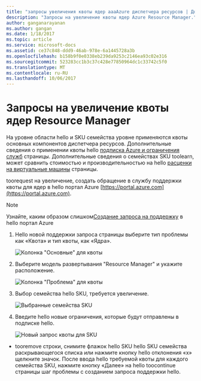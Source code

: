```yaml
---
title: "запросы увеличения квоты ядер aaaAzure диспетчера ресурсов | Документы Microsoft"
description: "Запросы на увеличение квоты ядер Azure Resource Manager."
author: ganganarayanan
ms.author: gangan
ms.date: 1/18/2017
ms.topic: article
ms.service: microsoft-docs
ms.assetid: ce37c848-ddd9-46ab-978e-6a1445728a3b
ms.openlocfilehash: b158b9f0e0338eb239da9253c2146ea93c02e316
ms.sourcegitcommit: 523283cc1b3c37c428e77850964dc1c33742c5f0
ms.translationtype: MT
ms.contentlocale: ru-RU
ms.lasthandoff: 10/06/2017
---
```

# <a name="resource-manager-core-quota-increase-requests"></a>Запросы на увеличение квоты ядер Resource Manager

На уровне области hello и SKU семейства уровне применяются квоты основных компонентов диспетчера ресурсов.
Дополнительные сведения о применении квоты hello [подписка Azure и ограничения служб](http://aka.ms/quotalimits) страницы.
Дополнительные сведения о семействах SKU toolearn, может сравнить стоимостью и производительностью на hello [расценки на виртуальные машины](http://aka.ms/pricingcompute) страницы.

toorequest на увеличение, создать обращение в службу поддержки квоты для ядер в hello портал Azure [https://portal.azure.com](https://portal.azure.com).

> [!NOTE]
> Узнайте, каким образом слишком[Создание запроса на поддержку](https://docs.microsoft.com/azure/azure-supportability/how-to-create-azure-support-request) в hello портал Azure

1. Hello новой поддержки запроса страницы выберите тип проблемы как «Квота» и тип квоты, как «Ядра».

    ![Колонка "Основные" для квоты](./media/resource-manager-core-quotas-request/Basics-blade.png)

2. Выберите модель развертывания "Resource Manager" и укажите расположение.

    ![Колонка "Проблема" для квоты](./media/resource-manager-core-quotas-request/Problem-step.png)

3. Выбор семейства hello SKU, требуется увеличение.

    ![Выбранные семейства SKU](./media/resource-manager-core-quotas-request/SKU-selected.png)

4. Введите hello новые ограничения, которые будут отправлены в подписке hello.

    ![Новый запрос квоты для SKU](./media/resource-manager-core-quotas-request/SKU-new-quota.png)

- tooremove строки, снимите флажок hello SKU hello SKU семейства раскрывающегося списка или нажмите кнопку hello отклонения «x» щелкните значок.
После ввода hello требуемой квоты для каждого семейства SKU, нажмите кнопку «Далее» на hello toocontinue страницы шаг проблемы с созданием запроса поддержки hello.
